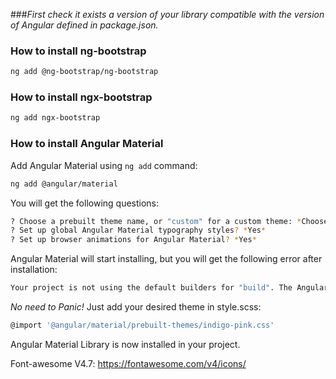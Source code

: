 ###*First check it exists a version of your library compatible with the version of Angular defined in package.json.*

### How to install ng-bootstrap

``` bash
ng add @ng-bootstrap/ng-bootstrap
```

### How to install ngx-bootstrap

``` bash
ng add ngx-bootstrap
```

### How to install Angular Material

Add Angular Material using `ng add` command:

``` bash
ng add @angular/material
```
You will get the following questions:

``` bash
? Choose a prebuilt theme name, or "custom" for a custom theme: *Choose any theme you like here*
? Set up global Angular Material typography styles? *Yes* 
? Set up browser animations for Angular Material? *Yes*
```
Angular Material will start installing, but you will get the following error after installation:

``` bash
Your project is not using the default builders for "build". The Angular Material schematics cannot add a theme to the workspace configuration if the builder has been changed.
```
*No need to Panic!* Just add your desired theme in style.scss:

``` bash
@import '@angular/material/prebuilt-themes/indigo-pink.css'
```
Angular Material Library is now installed in your project.

Font-awesome V4.7: https://fontawesome.com/v4/icons/
